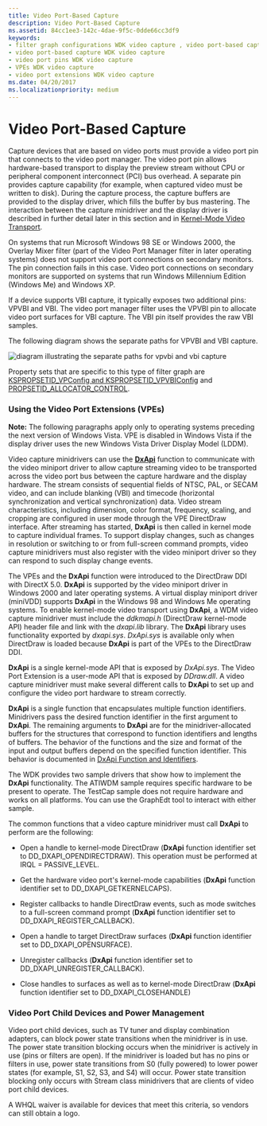 ```yaml
---
title: Video Port-Based Capture
description: Video Port-Based Capture
ms.assetid: 84cc1ee3-142c-4dae-9f5c-0dde66cc3df9
keywords:
- filter graph configurations WDK video capture , video port-based capture
- video port-based capture WDK video capture
- video port pins WDK video capture
- VPEs WDK video capture
- video port extensions WDK video capture
ms.date: 04/20/2017
ms.localizationpriority: medium
---
```


# Video Port-Based Capture


Capture devices that are based on video ports must provide a video port pin that connects to the video port manager. The video port pin allows hardware-based transport to display the preview stream without CPU or peripheral component interconnect (PCI) bus overhead. A separate pin provides capture capability (for example, when captured video must be written to disk). During the capture process, the capture buffers are provided to the display driver, which fills the buffer by bus mastering. The interaction between the capture minidriver and the display driver is described in further detail later in this section and in [Kernel-Mode Video Transport](https://docs.microsoft.com/windows-hardware/drivers/display/kernel-mode-video-transport).

On systems that run Microsoft Windows 98 SE or Windows 2000, the Overlay Mixer filter (part of the Video Port Manager filter in later operating systems) does not support video port connections on secondary monitors. The pin connection fails in this case. Video port connections on secondary monitors are supported on systems that run Windows Millennium Edition (Windows Me) and Windows XP.

If a device supports VBI capture, it typically exposes two additional pins: VPVBI and VBI. The video port manager filter uses the VPVBI pin to allocate video port surfaces for VBI capture. The VBI pin itself provides the raw VBI samples.

The following diagram shows the separate paths for VPVBI and VBI capture.

![diagram illustrating the separate paths for vpvbi and vbi capture](images/video-port-capture.gif)

Property sets that are specific to this type of filter graph are [KSPROPSETID\_VPConfig and KSPROPSETID\_VPVBIConfig](https://docs.microsoft.com/windows-hardware/drivers/stream/kspropsetid-vpconfig-and-kspropsetid-vpvbiconfig) and [PROPSETID\_ALLOCATOR\_CONTROL](https://docs.microsoft.com/windows-hardware/drivers/stream/propsetid-allocator-control).

### Using the Video Port Extensions (VPEs)

**Note:** The following paragraphs apply only to operating systems preceding the next version of Windows Vista. VPE is disabled in Windows Vista if the display driver uses the new Windows Vista Driver Display Model (LDDM).

Video capture minidrivers can use the [**DxApi**](https://docs.microsoft.com/windows-hardware/drivers/ddi/content/dxapi/nf-dxapi-dxapi) function to communicate with the video miniport driver to allow capture streaming video to be transported across the video port bus between the capture hardware and the display hardware. The stream consists of sequential fields of NTSC, PAL, or SECAM video, and can include blanking (VBI) and timecode (horizontal synchronization and vertical synchronization) data. Video stream characteristics, including dimension, color format, frequency, scaling, and cropping are configured in user mode through the VPE DirectDraw interface. After streaming has started, **DxApi** is then called in kernel mode to capture individual frames. To support display changes, such as changes in resolution or switching to or from full-screen command prompts, video capture minidrivers must also register with the video miniport driver so they can respond to such display change events.

The VPEs and the **DxApi** function were introduced to the DirectDraw DDI with DirectX 5.0. **DxApi** is supported by the video miniport driver in Windows 2000 and later operating systems. A virtual display miniport driver (miniVDD) supports **DxApi** in the Windows 98 and Windows Me operating systems. To enable kernel-mode video transport using **DxApi**, a WDM video capture minidriver must include the *ddkmapi.h* (DirectDraw kernel-mode API) header file and link with the *dxapi.lib* library. The **DxApi** library uses functionality exported by *dxapi.sys*. *DxApi.sys* is available only when DirectDraw is loaded because **DxApi** is part of the VPEs to the DirectDraw DDI.

**DxApi** is a single kernel-mode API that is exposed by *DxApi.sys*. The Video Port Extension is a user-mode API that is exposed by *DDraw.dll*. A video capture minidriver must make several different calls to **DxApi** to set up and configure the video port hardware to stream correctly.

**DxApi** is a single function that encapsulates multiple function identifiers. Minidrivers pass the desired function identifier in the first argument to **DxApi**. The remaining arguments to **DxApi** are for the minidriver-allocated buffers for the structures that correspond to function identifiers and lengths of buffers. The behavior of the functions and the size and format of the input and output buffers depend on the specified function identifier. This behavior is documented in [DxApi Function and Identifiers](https://docs.microsoft.com/windows-hardware/drivers/ddi/content/index).

The WDK provides two sample drivers that show how to implement the **DxApi** functionality. The ATIWDM sample requires specific hardware to be present to operate. The TestCap sample does not require hardware and works on all platforms. You can use the GraphEdt tool to interact with either sample.

The common functions that a video capture minidriver must call **DxApi** to perform are the following:

-   Open a handle to kernel-mode DirectDraw (**DxApi** function identifier set to DD\_DXAPI\_OPENDIRECTDRAW). This operation must be performed at IRQL = PASSIVE\_LEVEL.

-   Get the hardware video port's kernel-mode capabilities (**DxApi** function identifier set to DD\_DXAPI\_GETKERNELCAPS).

-   Register callbacks to handle DirectDraw events, such as mode switches to a full-screen command prompt (**DxApi** function identifier set to DD\_DXAPI\_REGISTER\_CALLBACK).

-   Open a handle to target DirectDraw surfaces (**DxApi** function identifier set to DD\_DXAPI\_OPENSURFACE).

-   Unregister callbacks (**DxApi** function identifier set to DD\_DXAPI\_UNREGISTER\_CALLBACK).

-   Close handles to surfaces as well as to kernel-mode DirectDraw (**DxApi** function identifier set to DD\_DXAPI\_CLOSEHANDLE)

### Video Port Child Devices and Power Management

Video port child devices, such as TV tuner and display combination adapters, can block power state transitions when the minidriver is in use. The power state transition blocking occurs when the minidriver is actively in use (pins or filters are open). If the minidriver is loaded but has no pins or filters in use, power state transitions from S0 (fully powered) to lower power states (for example, S1, S2, S3, and S4) will occur. Power state transition blocking only occurs with Stream class minidrivers that are clients of video port child devices.

A WHQL waiver is available for devices that meet this criteria, so vendors can still obtain a logo.

 

 




